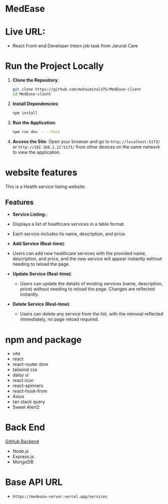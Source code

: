 # MedEase

# Live URL:

- React Front-end Developer Intern job task from Jarurat Care

# Run the Project Locally

1. **Clone the Repository**:

   ```sh
   git clone https://github.com/mohaiminul375/MedEase-client
   cd MedEase-client
   ```

2. **Install Dependencies**:

   ```sh
   npm install
   ```

3. **Run the Application**:

   ```sh
   npm run dev -- --host
   ```

4. **Access the Site**: Open your browser and go to `http://localhost:5173/` or `http://192.168.1.12:5173/` from other devices on the same network to view the application.

# website features

This is a Health service listing website.

## Features

- **Service Listing:**:

 - Displays a list of healthcare services in a table format.
 - Each service includes its name, description, and price.

- **Add Service (Real-time)**:
 -  Users can add new healthcare services with the provided name, description, and price, and the new service will appear instantly without needing to reload the page.

- **Update Service (Real-time)**:

  - Users can update the details of existing services (name, description, price) without needing to reload the page. Changes are reflected instantly.

- **Delete Service (Real-time)**:
  - Users can delete any service from the list, with the removal reflected immediately, no page reload required.

# npm and package

- vite
- react
- react-router dom
- tailwind css
- daisy ui
- react icon
- react-spinners
- react-hook-from
- Axios
- tan stack query
- Sweet Alert2

# Back End

[GitHub Backend](https://github.com/mohaiminul375/MedEase-server)

- Node.js
- Express.js
- MongoDB

# Base API URL

- `https://medease-server.vercel.app/services`
